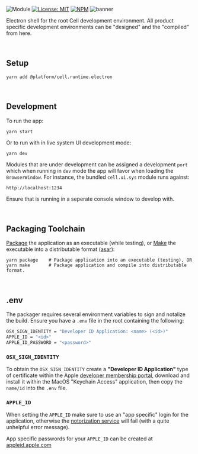 ![Module](https://img.shields.io/badge/%40platform-cell.runtime.electron-%23EA4E7E.svg)
[![License: MIT](https://img.shields.io/badge/license-MIT-blue.svg)](https://opensource.org/licenses/MIT)
[![NPM](https://img.shields.io/npm/v/@platform/cell.runtime.electron.svg?colorB=blue&style=flat)](https://www.npmjs.com/package/@platform/cell.runtime.electron)
![banner](https://user-images.githubusercontent.com/185555/100818903-ee7ca780-34af-11eb-9956-3444a579c3aa.png)

Electron shell for the root Cell development environment.
All product specific development environments can be "designed" and the "compiled" from here.

<p>&nbsp;<p>

## Setup

    yarn add @platform/cell.runtime.electron

<p>&nbsp;<p>

## Development

To run the app:

    yarn start

Or to run with in live system UI development mode:

    yarn dev

Modules that are under development can be assigned a development `port` which when running in
`dev` mode the app will favor when loading the `BrowserWindow`. For instance, the bundled `cell.ui.sys`
module runs against:

    http://localhost:1234

Ensure that is running in a seperate console window to develop with.

<p>&nbsp;<p>

## Packaging Toolchain

[Package](https://www.electronforge.io/cli#package) the application as an executable (while testing), or [Make](https://www.electronforge.io/cli#make) the executable into a distributable format ([asar](https://www.electronjs.org/docs/tutorial/application-packaging)):

    yarn package    # Package application into an executable (testing), OR
    yarn make       # Package application and compile into distributable format.

<p>&nbsp;<p>

## .env

The packager requires several environment variables to sign and notalize the build.
Ensure you have a `.env` file in the root containing the following:

```bash
OSX_SIGN_IDENTITY = "Developer ID Application: <name> (<id>)"
APPLE_ID = "<id>"
APPLE_ID_PASSWORD = "<password>"
```

### `OSX_SIGN_IDENTITY`

To obtain the `OSX_SIGN_IDENTITY` create a **"Developer ID Application"** type of certificate within the
Apple [developer membership portal](https://developer.apple.com), download and install it within the MacOS "Keychain Access" application, then copy the `name/id` into the `.env` file.

### `APPLE_ID`

When setting the `APPLE_ID` make sure to use an "app specific" login for the application, otherwise the [notorization service](https://developer.apple.com/developer-id/) will fail (with a quite unhelpful error message).

App specific passwords for your `APPLE_ID` can be created at [appleid.apple.com](https://appleid.apple.com)

<p>&nbsp;<p>
<p>&nbsp;<p>

